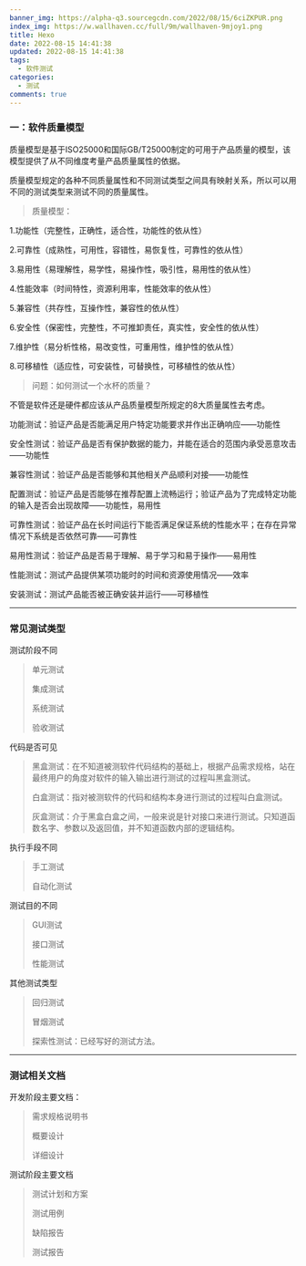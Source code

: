 ```yaml
---
banner_img: https://alpha-q3.sourcegcdn.com/2022/08/15/6ciZKPUR.png
index_img: https://w.wallhaven.cc/full/9m/wallhaven-9mjoy1.png
title: Hexo
date: 2022-08-15 14:41:38
updated: 2022-08-15 14:41:38
tags:
  - 软件测试
categories:
  - 测试
comments: true
---
```

### 一：软件质量模型

质量模型是基于ISO25000和国际GB/T25000制定的可用于产品质量的模型，该模型提供了从不同维度考量产品质量属性的依据。

质量模型规定的各种不同质量属性和不同测试类型之间具有映射关系，所以可以用不同的测试类型来测试不同的质量属性。

>质量模型：

1.功能性（完整性，正确性，适合性，功能性的依从性）

2.可靠性（成熟性，可用性，容错性，易恢复性，可靠性的依从性）

3.易用性（易理解性，易学性，易操作性，吸引性，易用性的依从性）

4.性能效率（时间特性，资源利用率，性能效率的依从性）

5.兼容性（共存性，互操作性，兼容性的依从性）

6.安全性（保密性，完整性，不可推卸责任，真实性，安全性的依从性）

7.维护性（易分析性格，易改变性，可重用性，维护性的依从性）

8.可移植性（适应性，可安装性，可替换性，可移植性的依从性）

>问题：如何测试一个水杯的质量？

不管是软件还是硬件都应该从产品质量模型所规定的8大质量属性去考虑。



功能测试：验证产品是否能满足用户特定功能要求并作出正确响应——功能性

安全性测试：验证产品是否有保护数据的能力，并能在适合的范围内承受恶意攻击——功能性

兼容性测试：验证产品是否能够和其他相关产品顺利对接——功能性

配置测试：验证产品是否能够在推荐配置上流畅运行；验证产品为了完成特定功能的输入是否会出现故障——功能性，易用性

可靠性测试：验证产品在长时间运行下能否满足保证系统的性能水平；在存在异常情况下系统是否依然可靠——可靠性

易用性测试：验证产品是否易于理解、易于学习和易于操作——易用性

性能测试：测试产品提供某项功能时的时间和资源使用情况——效率

安装测试：测试产品能否被正确安装并运行——可移植性

-----

### 常见测试类型

测试阶段不同

>单元测试
>
>集成测试
>
>系统测试
>
>验收测试

代码是否可见

>黑盒测试：在不知道被测软件代码结构的基础上，根据产品需求规格，站在最终用户的角度对软件的输入输出进行测试的过程叫黑盒测试。
>
>白盒测试：指对被测软件的代码和结构本身进行测试的过程叫白盒测试。
>
>灰盒测试：介于黑盒白盒之间，一般来说是针对接口来进行测试。只知道函数名字、参数以及返回值，并不知道函数内部的逻辑结构。

执行手段不同

>手工测试
>
>自动化测试

测试目的不同

>GUI测试
>
>接口测试
>
>性能测试

其他测试类型

>回归测试
>
>冒烟测试
>
>探索性测试：已经写好的测试方法。

------

### 测试相关文档

开发阶段主要文档：

>需求规格说明书
>
>概要设计
>
>详细设计

测试阶段主要文档

>测试计划和方案
>
>测试用例
>
>缺陷报告
>
>测试报告

